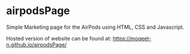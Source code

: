 # airpodsPage
Simple Marketing page for the AirPods using HTML, CSS and Javascript.

Hosted version of website can be found at: https://moqeet-n.github.io/airpodsPage/
